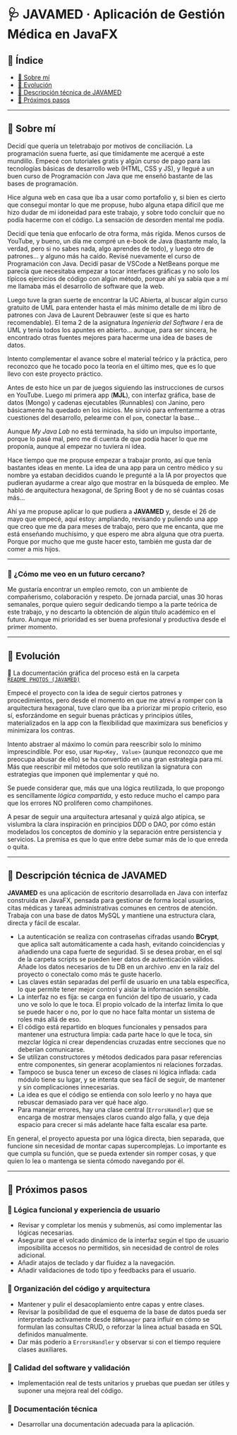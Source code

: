 # 🩺 JAVAMED · Aplicación de Gestión Médica en JavaFX

## 📑 Índice
- [🧍 Sobre mí](#-sobre-mí)
- [📖 Evolución](#evolución)
- [🔵 Descripción técnica de JAVAMED](#-descripción-técnica-de-javamed)
- [🔮 Próximos pasos](#-próximos-pasos)

---

## 🧍 Sobre mí

Decidí que quería un teletrabajo por motivos de conciliación. La programación suena fuerte, así que tímidamente me acerqué a este mundillo. Empecé con tutoriales gratis y algún curso de pago para las tecnologías básicas de desarrollo web (HTML, CSS y JS), y llegué a un buen curso de Programación con Java que me enseñó bastante de las bases de programación.

Hice alguna web en casa que iba a usar como portafolio y, si bien es cierto que conseguí montar lo que me propuse, hubo alguna etapa difícil que me hizo dudar de mi idoneidad para este trabajo, y sobre todo concluir que no podía hacerme con el código. La sensación de desorden mental me podía.

Decidí que tenía que enfocarlo de otra forma, más rígida. Menos cursos de YouTube, y bueno, un día me compré un e-book de Java (bastante malo, la verdad, pero si no sabes nada, algo aprendes de todo), y luego otro de patrones… y alguno más ha caído. Revisé nuevamente el curso de Programación con Java. Decidí pasar de VSCode a NetBeans porque me parecía que necesitaba empezar a tocar interfaces gráficas y no solo los típicos ejercicios de código con algún método, porque ahí ya sabía que a mí me llamaba más el desarrollo de software que la web.

Luego tuve la gran suerte de encontrar la UC Abierta, al buscar algún curso gratuito de UML para entender hasta el más mínimo detalle de mi libro de patrones con Java de Laurent Debrauwer (este sí que es harto recomendable). El tema 2 de la asignatura *Ingeniería del Software I* era de UML y tenía todos los apuntes en abierto… aunque, para ser sincera, he encontrado otras fuentes mejores para hacerme una idea de bases de datos.

Intento complementar el avance sobre el material teórico y la práctica, pero reconozco que he tocado poco la teoría en el último mes, que es lo que llevo con este proyecto práctico.

Antes de esto hice un par de juegos siguiendo las instrucciones de cursos en YouTube. Luego mi primera app (**MJL**), con interfaz gráfica, base de datos (Mongo) y cadenas ejecutables (Runnables) con Janino, pero básicamente ha quedado en los inicios. Me sirvió para enfrentarme a otras cuestiones del desarrollo, pelearme con el `pom`, conectar la base…

Aunque *My Java Lab* no está terminada, ha sido un impulso importante, porque lo pasé mal, pero me di cuenta de que podía hacer lo que me proponía, aunque al empezar no tuviera ni idea.

Hace tiempo que me propuse empezar a trabajar pronto, así que tenía bastantes ideas en mente. La idea de una app para un centro médico y su nombre ya estaban decididos cuando le pregunté a la IA por proyectos que pudieran ayudarme a crear algo que mostrar en la búsqueda de empleo. Me habló de arquitectura hexagonal, de Spring Boot y de no sé cuántas cosas más…

Ahí ya me propuse aplicar lo que pudiera a **JAVAMED** y, desde el 26 de mayo que empecé, aquí estoy: ampliando, revisando y puliendo una app que creo que me da para meses de trabajo, pero que me encanta, que me está enseñando muchísimo, y que espero me abra alguna que otra puerta. Porque por mucho que me guste hacer esto, también me gusta dar de comer a mis hijos.

---

### 🔭 ¿Cómo me veo en un futuro cercano?

Me gustaría encontrar un empleo remoto, con un ambiente de compañerismo, colaboración y respeto. De jornada parcial, unas 30 horas semanales, porque quiero seguir dedicando tiempo a la parte teórica de este trabajo, y no descarto la obtención de algún título académico en el futuro. Aunque mi prioridad es ser buena profesional y productiva desde el primer momento.

---

## 📖 Evolución <a name="evolución"></a>

📸 La documentación gráfica del proceso está en la carpeta  
[`README PHOTOS (JAVAMED)`](README%20PHOTOS%20%28JAVAMED%29/)

Empecé el proyecto con la idea de seguir ciertos patrones y procedimientos, pero desde el momento en que me atreví a romper con la arquitectura hexagonal, tuve claro que iba a priorizar mi propio criterio, eso sí, esforzándome en seguir buenas prácticas y principios útiles, materializados en la app con la flexibilidad que maximizara sus beneficios y minimizara los contras.

Intento abstraer al máximo lo común para reescribir solo lo mínimo imprescindible. Por eso, usar `Map<Key, Value>` (aunque reconozco que me preocupa abusar de ello) se ha convertido en una gran estrategia para mí. Más que reescribir mil métodos que solo reutilizan la signatura con estrategias que imponen qué implementar y qué no.

Se puede considerar que, más que una lógica reutilizada, lo que propongo es sencillamente *lógica compartida*, y esto reduce mucho el campo para que los errores NO proliferen como champiñones.

A pesar de seguir una arquitectura artesanal y quizá algo atípica, se vislumbra la clara inspiración en principios DDD o DAO, por cómo están modelados los conceptos de dominio y la separación entre persistencia y servicios. La premisa es que lo que entre debe sumar más de lo que enreda o quita.

---

## 🔵 Descripción técnica de JAVAMED

**JAVAMED** es una aplicación de escritorio desarrollada en Java con interfaz construida en JavaFX, pensada para gestionar de forma local usuarios, citas médicas y tareas administrativas comunes en centros de atención. Trabaja con una base de datos MySQL y mantiene una estructura clara, directa y fácil de escalar.

- La autenticación se realiza con contraseñas cifradas usando **BCrypt**, que aplica salt automáticamente a cada hash, evitando coincidencias y añadiendo una capa fuerte de seguridad. Si se desea probar, en el sql de la carpeta scripts se pueden leer datos de autenticación válidos. Añade los datos necesarios de tu DB en un archivo .env en la raíz del proyecto o conectalo como más te guste hacerlo.
- Las claves están separadas del perfil de usuario en una tabla específica, lo que permite tener mejor control y aislar la información sensible.
- La interfaz no es fija: se carga en función del tipo de usuario, y cada uno ve solo lo que le toca. El propio volcado de la interfaz limita lo que se puede hacer o no, por lo que no hace falta montar un sistema de roles más allá de eso.
- El código está repartido en bloques funcionales y pensados para mantener una estructura limpia: cada parte hace lo que le toca, sin mezclar lógica ni crear dependencias cruzadas entre secciones que no deberían comunicarse.
- Se utilizan constructores y métodos dedicados para pasar referencias entre componentes, sin generar acoplamientos ni relaciones forzadas.
- Tampoco se busca tener un exceso de clases ni lógica inflada: cada módulo tiene su lugar, y se intenta que sea fácil de seguir, de mantener y sin complicaciones innecesarias.
- La idea es que el código se entienda con solo leerlo y no haya que rebuscar demasiado para ver qué hace algo.
- Para manejar errores, hay una clase central (`ErrorsHandler`) que se encarga de mostrar mensajes claros cuando algo falla, y que deja espacio para crecer si más adelante hace falta escalar esa parte.

En general, el proyecto apuesta por una lógica directa, bien separada, que funcione sin necesidad de montar capas supercomplejas. Lo importante es que cumpla su función, que se pueda extender sin romper cosas, y que quien lo lea o mantenga se sienta cómodo navegando por él.


---

## 🔮 Próximos pasos

### 🧩 Lógica funcional y experiencia de usuario
- Revisar y completar los menús y submenús, así como implementar las lógicas necesarias.
- Asegurar que el volcado dinámico de la interfaz según el tipo de usuario imposibilita accesos no permitidos, sin necesidad de control de roles adicional.
- Añadir atajos de teclado y dar fluidez a la navegación.
- Añadir validaciones de todo tipo y feedbacks para el usuario.

### 🧱 Organización del código y arquitectura
- Mantener y pulir el desacoplamiento entre capas y entre clases.
- Revisar la posibilidad de que el esquema de la base de datos pueda ser interpretado activamente desde `DBManager` para influir en cómo se formulan las consultas CRUD, o reforzar la línea actual basada en SQL definidos manualmente.
- Dar más poderío a `ErrorsHandler` y observar si con el tiempo requiere clases auxiliares.

### 🧪 Calidad del software y validación
- Implementación real de tests unitarios y pruebas que puedan ser útiles y suponer una mejora real del código.

### 📄 Documentación técnica
- Desarrollar una documentación adecuada para la aplicación.
 
